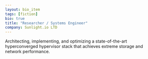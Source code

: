 ```yaml
---
layout: bio_item
tags: [fiction]
bio: true
title: "Researcher / Systems Engineer"
company: Sunlight.io LTD
---
```


Architecting, implementing, and optimizing a state-of-the-art hyperconverged hypervisor stack that achieves extreme storage and network performance.
